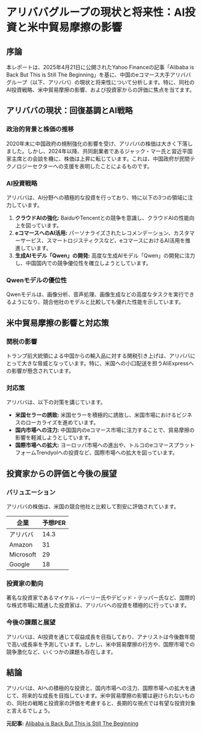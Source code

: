 # アリババグループの現状と将来性：AI投資と米中貿易摩擦の影響

## 序論

本レポートは、2025年4月21日に公開されたYahoo Financeの記事「Alibaba is Back But This is Still The Beginning」を基に、中国のeコマース大手アリババグループ（以下、アリババ）の現状と将来性について分析します。特に、同社のAI投資戦略、米中貿易摩擦の影響、および投資家からの評価に焦点を当てます。

## アリババの現状：回復基調とAI戦略

### 政治的背景と株価の推移

2020年末に中国政府の規制強化の影響を受け、アリババの株価は大きく下落しました。しかし、2024年以降、共同創業者であるジャック・マー氏と習近平国家主席との会談を機に、株価は上昇に転じています。これは、中国政府が民間テクノロジーセクターへの支援を表明したことによるものです。

### AI投資戦略

アリババは、AI分野への積極的な投資を行っており、特に以下の3つの領域に注力しています。

1. **クラウドAIの強化:** BaiduやTencentとの競争を意識し、クラウドAIの性能向上を図っています。
2. **eコマースへのAI活用:** パーソナライズされたレコメンデーション、カスタマーサービス、スマートロジスティクスなど、eコマースにおけるAI活用を推進しています。
3. **生成AIモデル「Qwen」の開発:** 高度な生成AIモデル「Qwen」の開発に注力し、中国国内での競争優位性を確立しようとしています。

### Qwenモデルの優位性

Qwenモデルは、画像分析、音声処理、画像生成などの高度なタスクを実行できるようになり、競合他社のモデルと比較しても優れた性能を示しています。

## 米中貿易摩擦の影響と対応策

### 関税の影響

トランプ前大統領による中国からの輸入品に対する関税引き上げは、アリババにとって大きな脅威となっています。特に、米国への小口配送を担うAliExpressへの影響が懸念されています。

### 対応策

アリババは、以下の対策を講じています。

* **米国セラーの誘致:** 米国セラーを積極的に誘致し、米国市場におけるビジネスのローカライズを進めています。
* **国内市場への注力:** 中国国内のeコマース市場に注力することで、貿易摩擦の影響を軽減しようとしています。
* **国際市場への拡大:** ヨーロッパ市場への進出や、トルコのeコマースプラットフォームTrendyolへの投資など、国際市場への拡大を図っています。

## 投資家からの評価と今後の展望

### バリュエーション

アリババの株価は、米国の競合他社と比較して割安に評価されています。

| 企業 | 予想PER |
| ---------- | ------- |
| アリババ | 14.3 |
| Amazon | 31 |
| Microsoft | 29 |
| Google | 18 |

### 投資家の動向

著名な投資家であるマイケル・バーリー氏やデビッド・テッパー氏など、国際的な株式市場に精通した投資家は、アリババへの投資を積極的に行っています。

### 今後の課題と展望

アリババは、AI投資を通じて収益成長を目指しており、アナリストは今後数年間で高い成長率を予測しています。しかし、米中貿易摩擦の行方や、国際市場での競争激化など、いくつかの課題も存在します。

## 結論

アリババは、AIへの積極的な投資と、国内市場への注力、国際市場への拡大を通じて、将来的な成長を目指しています。米中貿易摩擦の影響は避けられないものの、同社の戦略と投資家の評価を考慮すると、長期的な視点では有望な投資対象と言えるでしょう。


**元記事:** [Alibaba is Back But This is Still The Beginning](https://finance.yahoo.com/news/alibaba-back-still-beginning-092426535.html)